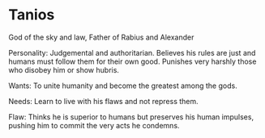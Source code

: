 # **Tanios**

God of the sky and law, Father of Rabius and Alexander

Personality: Judgemental and authoritarian. Believes his rules are just and humans must follow them for their own good. Punishes very harshly those who disobey him or show hubris.

Wants: To unite humanity and become the greatest among the gods.

Needs: Learn to live with his flaws and not repress them.

Flaw: Thinks he is superior to humans but preserves his human impulses, pushing him to commit the very acts he condemns.